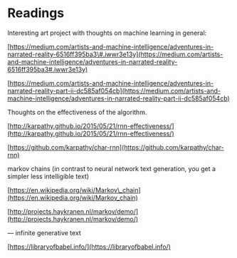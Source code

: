 # Readings

Interesting art project with thoughts on machine learning in general:

[https://medium.com/artists-and-machine-intelligence/adventures-in-narrated-reality-6516ff395ba3\#.iwwr3e13y](https://medium.com/artists-and-machine-intelligence/adventures-in-narrated-reality-6516ff395ba3#.iwwr3e13y)

[https://medium.com/artists-and-machine-intelligence/adventures-in-narrated-reality-part-ii-dc585af054cb](https://medium.com/artists-and-machine-intelligence/adventures-in-narrated-reality-part-ii-dc585af054cb)

Thoughts on the effectiveness of the algorithm.

[http://karpathy.github.io/2015/05/21/rnn-effectiveness/](http://karpathy.github.io/2015/05/21/rnn-effectiveness/)

[https://github.com/karpathy/char-rnn](https://github.com/karpathy/char-rnn)

markov chains \(in contrast to neural network text generation, you get a simpler less intelligible text\)

[https://en.wikipedia.org/wiki/Markov\_chain](https://en.wikipedia.org/wiki/Markov_chain)

[http://projects.haykranen.nl/markov/demo/](http://projects.haykranen.nl/markov/demo/)

— infinite generative text

[https://libraryofbabel.info/](https://libraryofbabel.info/)

